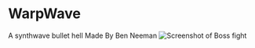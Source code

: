 # WarpWave
A synthwave bullet hell
Made By Ben Neeman
![Screenshot of Boss fight](https://i.ibb.co/nwZ49Sw/Boss-fight-WW.png)
